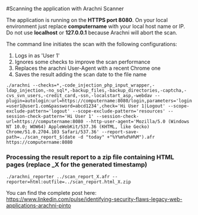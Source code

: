 #Scanning the application with Arachni Scanner

The application is running on the **HTTPS port 8080**. On your local environment just replace **computername** with your local host name or IP. Do not use **localhost** or **127.0.0.1** because Arachni will abort the scan.

The command line initiates the scan with the following configurations:

1. Logs in as 'User 1'
2. Ignores some checks to improve the scan performance
3. Replaces the arachni User-Agent with a recent Chrome one
4. Saves the result adding the scan date to the file name

`./arachni --checks=*,-code_injection_php_input_wrapper,-ldap_injection,-no_sql*,-backup_files,-backup_directories,-captcha,-cvs_svn_users,-credit_card,-ssn,-localstart_asp,-webdav --plugin=autologin:url=https://computername:8080/login,parameters='login=user1@user1.com&password=abcd1234',check='Hi User 1|Logout' --scope-exclude-pattern='logout' --scope-exclude-pattern='resources' --session-check-pattern='Hi User 1' --session-check-url=https://computername:8080 --http-user-agent='Mozilla/5.0 (Windows NT 10.0; WOW64) AppleWebKit/537.36 (KHTML, like Gecko) Chrome/51.0.2704.103 Safari/537.36' --report-save-path=../scan_report_$(date -d "today" +"%Y%m%d%H%M").afr https://computername:8080`

### Processing the result report to a zip file containing HTML pages (replace _X for the generated timestamp)
`./arachni_reporter ../scan_report_X.afr --reporter=html:outfile=../scan_report.html_X.zip`

You can find the complete post here: https://www.linkedin.com/pulse/identifying-security-flaws-legacy-web-applications-arachni-pinto
